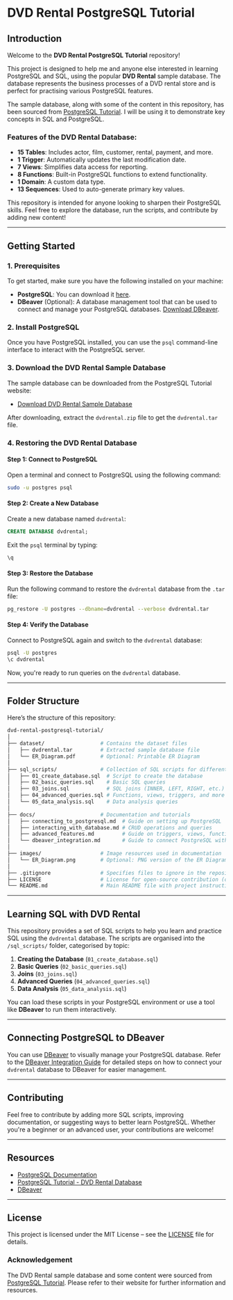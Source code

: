 # DVD Rental PostgreSQL Tutorial

## Introduction

Welcome to the **DVD Rental PostgreSQL Tutorial** repository!

This project is designed to help me and anyone else interested in learning PostgreSQL and SQL, using the popular **DVD Rental** sample database. The database represents the business processes of a DVD rental store and is perfect for practising various PostgreSQL features.

The sample database, along with some of the content in this repository, has been sourced from [PostgreSQL Tutorial](https://www.postgresqltutorial.com/). I will be using it to demonstrate key concepts in SQL and PostgreSQL.

### Features of the DVD Rental Database:

- **15 Tables**: Includes actor, film, customer, rental, payment, and more.
- **1 Trigger**: Automatically updates the last modification date.
- **7 Views**: Simplifies data access for reporting.
- **8 Functions**: Built-in PostgreSQL functions to extend functionality.
- **1 Domain**: A custom data type.
- **13 Sequences**: Used to auto-generate primary key values.

This repository is intended for anyone looking to sharpen their PostgreSQL skills. Feel free to explore the database, run the scripts, and contribute by adding new content!

---

## Getting Started

### 1. Prerequisites

To get started, make sure you have the following installed on your machine:

- **PostgreSQL**: You can download it [here](https://www.postgresql.org/download/).
- **DBeaver** (Optional): A database management tool that can be used to connect and manage your PostgreSQL databases. [Download DBeaver](https://dbeaver.io/download/).

### 2. Install PostgreSQL

Once you have PostgreSQL installed, you can use the `psql` command-line interface to interact with the PostgreSQL server.

### 3. Download the DVD Rental Sample Database

The sample database can be downloaded from the PostgreSQL Tutorial website:

- [Download DVD Rental Sample Database](https://www.postgresqltutorial.com/wp-content/uploads/2019/05/dvdrental.zip)

After downloading, extract the `dvdrental.zip` file to get the `dvdrental.tar` file.

### 4. Restoring the DVD Rental Database

#### Step 1: Connect to PostgreSQL
Open a terminal and connect to PostgreSQL using the following command:

```bash
sudo -u postgres psql
```

#### Step 2: Create a New Database
Create a new database named `dvdrental`:

```sql
CREATE DATABASE dvdrental;
```

Exit the `psql` terminal by typing:

```bash
\q
```

#### Step 3: Restore the Database
Run the following command to restore the `dvdrental` database from the `.tar` file:

```bash
pg_restore -U postgres --dbname=dvdrental --verbose dvdrental.tar
```

#### Step 4: Verify the Database
Connect to PostgreSQL again and switch to the `dvdrental` database:

```bash
psql -U postgres
\c dvdrental
```

Now, you're ready to run queries on the `dvdrental` database.

---

## Folder Structure

Here’s the structure of this repository:

```bash
dvd-rental-postgresql-tutorial/
│
├── dataset/                  # Contains the dataset files
│   ├── dvdrental.tar         # Extracted sample database file
│   └── ER_Diagram.pdf        # Optional: Printable ER Diagram
│
├── sql_scripts/              # Collection of SQL scripts for different tasks
│   ├── 01_create_database.sql  # Script to create the database
│   ├── 02_basic_queries.sql    # Basic SQL queries
│   ├── 03_joins.sql            # SQL joins (INNER, LEFT, RIGHT, etc.)
│   ├── 04_advanced_queries.sql # Functions, views, triggers, and more
│   └── 05_data_analysis.sql    # Data analysis queries
│
├── docs/                     # Documentation and tutorials
│   ├── connecting_to_postgresql.md  # Guide on setting up PostgreSQL
│   ├── interacting_with_database.md # CRUD operations and queries
│   ├── advanced_features.md         # Guide on triggers, views, functions
│   └── dbeaver_integration.md       # Guide to connect PostgreSQL with DBeaver
│
├── images/                   # Image resources used in documentation
│   └── ER_Diagram.png        # Optional: PNG version of the ER Diagram
│
├── .gitignore                # Specifies files to ignore in the repository
├── LICENSE                   # License for open-source contribution (optional)
└── README.md                 # Main README file with project instructions
```

---

## Learning SQL with DVD Rental

This repository provides a set of SQL scripts to help you learn and practice SQL using the `dvdrental` database. The scripts are organised into the `/sql_scripts/` folder, categorised by topic:

1. **Creating the Database** (`01_create_database.sql`)
2. **Basic Queries** (`02_basic_queries.sql`)
3. **Joins** (`03_joins.sql`)
4. **Advanced Queries** (`04_advanced_queries.sql`)
5. **Data Analysis** (`05_data_analysis.sql`)

You can load these scripts in your PostgreSQL environment or use a tool like **DBeaver** to run them interactively.

---

## Connecting PostgreSQL to DBeaver

You can use [DBeaver](https://dbeaver.io/download/) to visually manage your PostgreSQL database. Refer to the [DBeaver Integration Guide](./docs/dbeaver_integration.md) for detailed steps on how to connect your `dvdrental` database to DBeaver for easier management.

---

## Contributing

Feel free to contribute by adding more SQL scripts, improving documentation, or suggesting ways to better learn PostgreSQL. Whether you're a beginner or an advanced user, your contributions are welcome!

---

## Resources

- [PostgreSQL Documentation](https://www.postgresql.org/docs/)
- [PostgreSQL Tutorial - DVD Rental Database](https://www.postgresqltutorial.com/postgresql-sample-database/)
- [DBeaver](https://dbeaver.io/)

---

## License

This project is licensed under the MIT License – see the [LICENSE](LICENSE) file for details.

### Acknowledgement

The DVD Rental sample database and some content were sourced from [PostgreSQL Tutorial](https://www.postgresqltutorial.com/). Please refer to their website for further information and resources.
